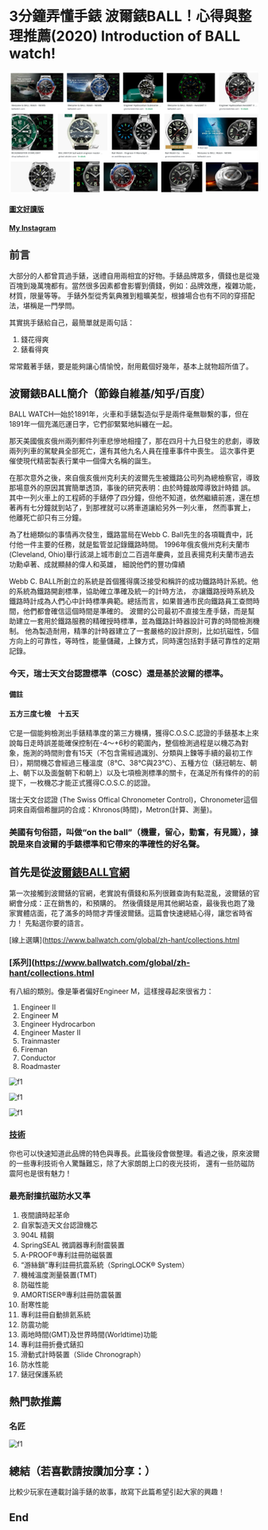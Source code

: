 # 3分鐘弄懂手錶 波爾錶BALL！心得與整理推薦(2020) Introduction of BALL watch!
![f1](https://github.com/HCH1/blog/blob/master/fig/watch61a.png)

#### [圖文好讀版]()
#### [My Instagram](https://www.instagram.com/redbox111)

## 前言
大部分的人都曾買過手錶，送禮自用兩相宜的好物。手錶品牌眾多，價錢也是從幾百塊到幾萬塊都有。當然很多因素都會影響到價錢，例如：品牌效應，複雜功能，材質，限量等等。
手錶外型從秀氣典雅到粗曠美型，根據場合也有不同的穿搭配法，堪稱是一門學問。

其實挑手錶給自己，最簡單就是兩句話：
1. 錢花得爽
1. 錶看得爽

常常戴著手錶，要是能夠讓心情愉悅，耐用戴個好幾年，基本上就物超所值了。

## 波爾錶BALL簡介（節錄自維基/知乎/百度）
BALL WATCH—始於1891年，火車和手錶製造似乎是兩件毫無聯繫的事，但在1891年一個充滿厄運日字，它們卻緊緊地糾纏在一起。

那天美國俄亥俄州兩列郵件列車悲慘地相撞了，那在四月十九日發生的悲劇，導致兩列列車的駕駛員全部死亡，還有其他九名人員在撞車事件中喪生。
這次事件更催使現代精密製表行業中一個偉大名稱的誕生。

在那次意外之後，來自俄亥俄州克利夫的波爾先生被鐵路公司列為總檢察官，導致那場意外的原因其實簡單透頂，事後的研究表明：由於時鐘故障導致計時錯 誤。
其中一列火車上的工程師的手錶停了四分鐘，但他不知道，依然繼續前進，還在想著再有七分鐘就到站了，到那裡就可以將車道讓給另外一列火車，
然而事實上，他離死亡卻只有三分鐘。

為了杜絕類似的事情再次發生，鐵路當局在Webb C. Ball先生的各項職責中，託付他一件主要的任務，就是監管並記錄鐵路時間。
1996年俄亥俄州克利夫蘭市(Cleveland, Ohio)舉行該湖上城市創立二百週年慶典，並且表揚克利夫蘭市過去功勳卓著、成就顯赫的偉人和英雄，
細說他們的豐功偉績

Webb C. BALL所創立的系統是首個獲得廣泛接受和稱許的成功鐵路時計系統。他的系統為鐵路開創標準，協助確立準確及統一的計時方法，
亦讓鐵路授時系統及鐵路時計成為人們心中計時標準典範。總括而言，如果普通市民向鐵路員工查問時間，他們都會確信這個時間是準確的。
波爾的公司最初不直接生產手錶，而是幫助建立一套用於鐵路服務的精確授時標準，並為鐵路計時器設計可靠的時間檢測機制。
他為製造耐用，精準的計時器建立了一套嚴格的設計原則，比如抗磁性，5個方向上的可靠性，等時性，能量儲藏，上鍊方式，同時還包括對手錶可靠性的定期記錄。

### 今天，瑞士天文台認證標準（COSC）還是基於波爾的標準。
#### 備註
#### 五方三度七檢　十五天
它是一個能夠檢測出手錶精準度的第三方機構，獲得C.O.S.C.認證的手錶基本上來說每日走時誤差能確保控制在-4～+6秒的範圍內，整個檢測過程是以機芯為對象，施測的時間則會有15天（不包含需經過識別、分類與上鍊等手續的最初工作日），期間機芯會經過三種溫度（8℃、38℃與23℃）、五種方位（錶冠朝左、朝上、朝下以及面盤朝下和朝上）以及七項檢測標準的關卡，在滿足所有條件的的前提下，一枚機芯才能正式獲得C.O.S.C.的認證。

瑞士天文台認證 (The Swiss Offical Chronometer Control)，Chronometer這個詞來自兩個希臘詞的合成：Khronos(時間)，Metron(計算、測量)。

### 美國有句俗語，叫做“on the ball”（機靈，留心，勤奮，有見識），據說是來自波爾的手錶標準和它帶來的準確性的好名聲。

## 首先是從[波爾錶BALL官網](https://www.ballwatch.com/global/)
第一次接觸到波爾錶的官網，老實說有價錢和系列很難查詢有點混亂，波爾錶的官網會分成：正在銷售的，和預購的。
然後價錢是用其他網站查，最後我也跑了幾家實體店面，花了滿多的時間才弄懂波爾錶。這篇會快速總結心得，讓您省時省力！
先點選你要的語言。

[線上選購](https://www.ballwatch.com/global/zh-hant/collections.html


### [系列](https://www.ballwatch.com/global/zh-hant/collections.html
有八組的類別。像是筆者偏好Engineer M，這樣搜尋起來很省力：
1. Engineer II
1. Engineer M
1. Engineer Hydrocarbon
1. Engineer Master II
1. Trainmaster
1. Fireman
1. Conductor
1. Roadmaster

![f1](https://github.com/HCH1/blog/blob/master/fig/watch62a.png)

![f1](https://github.com/HCH1/blog/blob/master/fig/watch62b.png)

![f1](https://github.com/HCH1/blog/blob/master/fig/watch62c.png)

### [技術](https://www.ballwatch.com/global/zh-hant/technology.html)
你也可以快速知道此品牌的特色與專長。此篇後段會做整理。看過之後，原來波爾的一些專利技術令人驚豔難忘，除了大家朗朗上口的夜光技術，
還有一些防磁防震阿也是很有魅力！
### 最亮耐撞抗磁防水又準
1. 夜間讀時起革命
1. 自家製造天文台認證機芯
1. 904L 精鋼
1. SpringSEAL 微調器專利耐震裝置
1. A-PROOF®專利註冊防磁裝置
1. “游絲鎖”專利註冊抗震系統（SpringLOCK® System）
1. 機械溫度測量裝置(TMT)
1. 防磁性能
1. AMORTISER®專利註冊防震裝置
1. 耐寒性能
1. 專利註冊自動排氦系統
1. 防震功能
1. 兩地時間(GMT)及世界時間(Worldtime)功能
1. 專利註冊折疊式錶扣
1. 滑動式計時裝置（Slide Chronograph）
1. 防水性能
1. 錶冠保護系統


## 熱門款推薦
### 名匠
![f1](https://github.com/HCH1/blog/blob/master/fig/watch63a.png)



## 總結（若喜歡請按讚加分享：）
比較少玩家在連載討論手錶的故事，故寫下此篇希望引起大家的興趣！

## End

